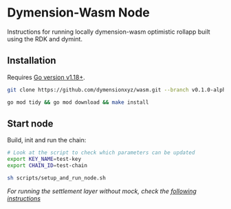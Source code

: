 # Dymension-Wasm Node
Instructions for running locally dymension-wasm optimistic rollapp built using the RDK and dymint.

## Installation
Requires [Go version v1.18+](https://golang.org/doc/install).

```sh
git clone https://github.com/dymensionxyz/wasm.git --branch v0.1.0-alpha && cd wasm

go mod tidy && go mod download && make install
```

## Start node
Build, init and run the chain:
```sh
# Look at the script to check which parameters can be updated
export KEY_NAME=test-key 
export CHAIN_ID=test-chain

sh scripts/setup_and_run_node.sh
```
*For running the settlement layer without mock, check the [following instructions](../README.md)*


